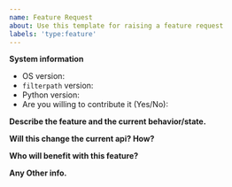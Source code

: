 ```yaml
---
name: Feature Request
about: Use this template for raising a feature request
labels: 'type:feature'
---
```


**System information**
- OS version:
- `filterpath` version:
- Python version:
- Are you willing to contribute it (Yes/No):

**Describe the feature and the current behavior/state.**

**Will this change the current api? How?**

**Who will benefit with this feature?**

**Any Other info.**